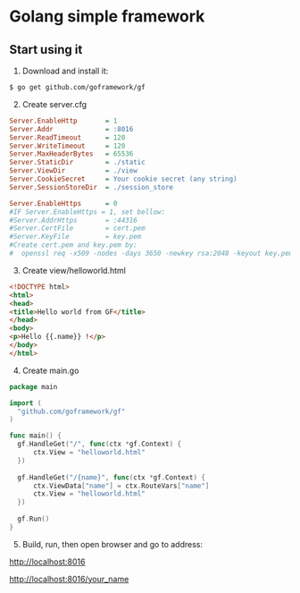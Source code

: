 # Golang simple framework

## Start using it
1. Download and install it:
  
  ```sh
$ go get github.com/goframework/gf
```
2. Create server.cfg
  
  ```INI
Server.EnableHttp		= 1
Server.Addr 			= :8016
Server.ReadTimeout		= 120
Server.WriteTimeout		= 120
Server.MaxHeaderBytes	= 65536
Server.StaticDir		= ./static
Server.ViewDir			= ./view
Server.CookieSecret		= Your cookie secret (any string)
Server.SessionStoreDir	= ./session_store

Server.EnableHttps		= 0
#IF Server.EnableHttps = 1, set bellow:
#Server.AddrHttps 		= :44316
#Server.CertFile		= cert.pem
#Server.KeyFile			= key.pem
#Create cert.pem and key.pem by:
#  openssl req -x509 -nodes -days 3650 -newkey rsa:2048 -keyout key.pem -out cert.pem

```
3. Create view/helloworld.html
  
  ```html
<!DOCTYPE html>
<html>
<head>
<title>Hello world from GF</title>
</head>
<body>
<p>Hello {{.name}} !</p>
</body>
</html>
```

4. Create main.go
  
  ```go
package main

import (
	"github.com/goframework/gf"
)

func main() {
	gf.HandleGet("/", func(ctx *gf.Context) {
		ctx.View = "helloworld.html"
	})
	
	gf.HandleGet("/{name}", func(ctx *gf.Context) {
		ctx.ViewData["name"] = ctx.RouteVars["name"]
		ctx.View = "helloworld.html"
	})
	
	gf.Run()
}
```

5. Build, run, then open browser and go to address:
  
  [http://localhost:8016](http://localhost:8016)
  
  [http://localhost:8016/your_name](http://localhost:8016/your_name)

